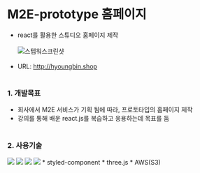 # M2E-prototype 홈페이지
* react를 활용한 스튜디오 홈페이지 제작
<br/><br/>
![스텝워스크린샷](https://user-images.githubusercontent.com/108599126/219304142-4fd0bb6f-4ed1-46f2-a291-5fefead1241d.PNG)
<br/><br/>
* URL: http://hyoungbin.shop
<br/><br/>

### 1. 개발목표   
* 회사에서 M2E 서비스가 기획 됨에 따라, 프로토타입의 홈페이지 제작   
* 강의를 통해 배운 react.js를 복습하고 응용하는데 목표를 둠
<br/><br/>

### 2. 사용기술
<img src="https://img.shields.io/badge/javascript-F7DF1E?style=flat&logo=javascript&logoColor=black"> 
<img src="https://img.shields.io/badge/css-1572B6?style=flat&logo=css3&logoColor=white">
<img src="https://img.shields.io/badge/react-61DAFB?style=flat&logo=react&logoColor=black"> 
<img src="https://img.shields.io/badge/styled--component-DB7093?style=flat&logo=styledcomponent&logoColor=black"> 
* styled-component
* three.js
* AWS(S3)
<br/><br/>

